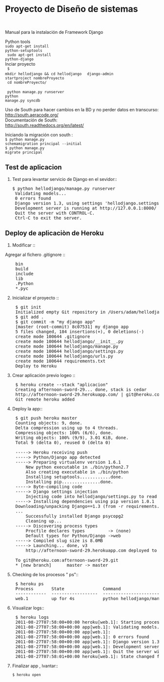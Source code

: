 <h1>Proyecto de Diseño de sistemas</h1> <br>

<font> Manual para la instalación de Framework Django</font> <br>

<font>Python tools</font><br>
<code>sudo apt-get install python-setuptools </code> <br>
<code> sudo apt-get install python-django</code><br>
<font>Inciar proyecto</font> <br>
<code> $ mkdir hellodjango && cd hellodjango </code>
  <code> django-admin startproject nombreProyecto </code><br>
<code> cd nombreProyecto/ </code><br>
<code> python manage.py runserver </code><br>
<code>python manage.py syncdb </code><br>

<storge>Uso de South para hacer cambios en la BD y no perder datos en transcurso:</storge><br>
http://south.aeracode.org/<br>
<storge>Documentación de South:</storge><br>
http://south.readthedocs.org/en/latest/<br>

Iniciando la migración con south : <br>
<code>$ python manage.py schemamigration principal --initial</code> <br>
<code>$ python manage.py migrate principal </code>

Test de aplicacion 
-----------------------------

1. Test para levantar servicio de Django en el sevidor::

	<pre>$ python hellodjango/manage.py runserver
	Validating models...
	0 errors found
	Django version 1.3, using settings 'hellodjango.settings'
	Development server is running at http://127.0.0.1:8000/
	Quit the server with CONTROL-C.
	Ctrl-C to exit the server.</pre>

Deploy de aplicaciòn de Heroku
------------------------------------

1. Modificar   ::

 Agregar al fichero  .gitignore ::
<pre>
	bin
	build
	include
	lib
	.Python
	*.pyc
</pre>
2. Inicializar el proyecto ::

<pre>
	$ git init
	Initialized empty Git repository in /Users/adam/hellodjango/.git/
	$ git add .
	$ git commit -m "my django app"
	[master (root-commit) 8c07531] my django app
	5 files changed, 184 insertions(+), 0 deletions(-)
	create mode 100644 .gitignore
	create mode 100644 hellodjango/__init__.py
	create mode 100644 hellodjango/manage.py
	create mode 100644 hellodjango/settings.py
	create mode 100644 hellodjango/urls.py
	create mode 100644 requirements.txt
	Deploy to Heroku
</pre>

3. Crear aplicación previo logeo ::

<pre>
	$ heroku create --stack "aplicacion"
	Creating afternoon-sword-29... done, stack is cedar
	http://afternoon-sword-29.herokuapp.com/ | git@heroku.com:afternoon-sword-29.git
	Git remote heroku added
</pre>

4. Deploy la app::

<pre>
	$ git push heroku master
	Counting objects: 9, done.
	Delta compression using up to 4 threads.
	Compressing objects: 100% (6/6), done.
	Writing objects: 100% (9/9), 3.01 KiB, done.
	Total 9 (delta 0), reused 0 (delta 0)

	-----> Heroku receiving push
	-----> Python/Django app detected
	-----> Preparing virtualenv version 1.6.1
		New python executable in ./bin/python2.7
		Also creating executable in ./bin/python
		Installing setuptools............done.
		Installing pip...............done.
	-----> Byte-compiling code
	-----> Django settings injection
		Injecting code into hellodjango/settings.py to read from DATABASE_URL
	-----> Installing dependencies using pip version 1.0.1
	Downloading/unpacking Django==1.3 (from -r requirements.txt (line 1))
	...
		Successfully installed Django psycopg2
		Cleaning up...
	-----> Discovering process types
		Procfile declares types         -> (none)
		Default types for Python/Django ->web
	-----> Compiled slug size is 8.0MB
	-----> Launching... done, v3
		http://afternoon-sword-29.herokuapp.com deployed to Heroku

	To git@heroku.com:afternoon-sword-29.git
	* [new branch]      master -> master
</pre>

5. Checking de los procesos " ps"::

<pre>
	$ heroku ps
	Process       State               Command
	------------  ------------------  ------------------------------
	web.1         up for 4s           python hellodjango/manage.py r..
</pre>


6. Visualizar  logs::

<pre>
	$ heroku logs
	2011-08-27T07:58:00+00:00 heroku[web.1]: Starting process with command `python hellodjango/manage.py runserver 0.0.0.0:8642 --noreload`
	2011-08-27T07:58:00+00:00 app[web.1]: Validating models...
	2011-08-27T07:58:00+00:00 app[web.1]: 
	2011-08-27T07:58:00+00:00 app[web.1]: 0 errors found
	2011-08-27T07:58:00+00:00 app[web.1]: Django version 1.3, using settings 'hellodjango.settings'
	2011-08-27T07:58:00+00:00 app[web.1]: Development server is running at http://0.0.0.0:8642/
	2011-08-27T07:58:00+00:00 app[web.1]: Quit the server with CONTROL-C.
	2011-08-27T07:58:01+00:00 heroku[web.1]: State changed from starting to up
</pre>

7. Finalizar app , lvantar::

	<code>$ heroku open</code>
	

	
